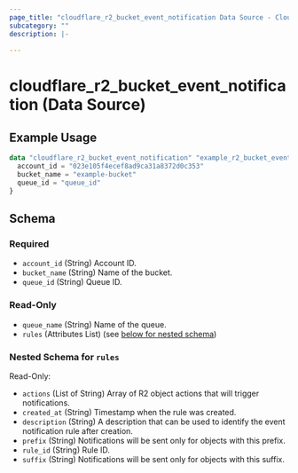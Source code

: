 ```yaml
---
page_title: "cloudflare_r2_bucket_event_notification Data Source - Cloudflare"
subcategory: ""
description: |-
  
---
```


# cloudflare_r2_bucket_event_notification (Data Source)



## Example Usage

```terraform
data "cloudflare_r2_bucket_event_notification" "example_r2_bucket_event_notification" {
  account_id = "023e105f4ecef8ad9ca31a8372d0c353"
  bucket_name = "example-bucket"
  queue_id = "queue_id"
}
```

<!-- schema generated by tfplugindocs -->
## Schema

### Required

- `account_id` (String) Account ID.
- `bucket_name` (String) Name of the bucket.
- `queue_id` (String) Queue ID.

### Read-Only

- `queue_name` (String) Name of the queue.
- `rules` (Attributes List) (see [below for nested schema](#nestedatt--rules))

<a id="nestedatt--rules"></a>
### Nested Schema for `rules`

Read-Only:

- `actions` (List of String) Array of R2 object actions that will trigger notifications.
- `created_at` (String) Timestamp when the rule was created.
- `description` (String) A description that can be used to identify the event notification rule after creation.
- `prefix` (String) Notifications will be sent only for objects with this prefix.
- `rule_id` (String) Rule ID.
- `suffix` (String) Notifications will be sent only for objects with this suffix.


